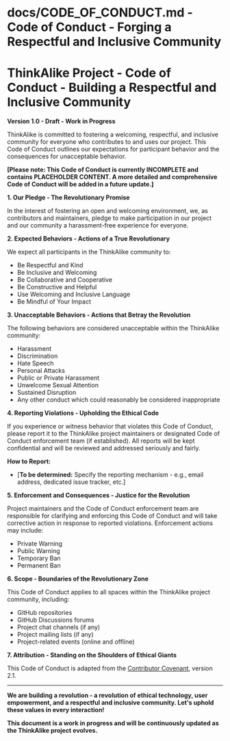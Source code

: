# docs/CODE_OF_CONDUCT.md - Code of Conduct - Forging a Respectful and Inclusive Community

# ThinkAlike Project - Code of Conduct - Building a Respectful and Inclusive Community

**Version 1.0 - Draft - Work in Progress**

ThinkAlike is committed to fostering a welcoming, respectful, and inclusive community for everyone who contributes to and uses our project. This Code of Conduct outlines our expectations for participant behavior and the consequences for unacceptable behavior.

**[Please note: This Code of Conduct is currently INCOMPLETE and contains PLACEHOLDER CONTENT. A more detailed and comprehensive Code of Conduct will be added in a future update.]**

**1. Our Pledge - The Revolutionary Promise**

In the interest of fostering an open and welcoming environment, we, as contributors and maintainers, pledge to make participation in our project and our community a harassment-free experience for everyone.

**2. Expected Behaviors - Actions of a True Revolutionary**

We expect all participants in the ThinkAlike community to:

*   Be Respectful and Kind
*   Be Inclusive and Welcoming
*   Be Collaborative and Cooperative
*   Be Constructive and Helpful
*   Use Welcoming and Inclusive Language
*   Be Mindful of Your Impact

**3. Unacceptable Behaviors - Actions that Betray the Revolution**

The following behaviors are considered unacceptable within the ThinkAlike community:

*   Harassment
*   Discrimination
*   Hate Speech
*   Personal Attacks
*   Public or Private Harassment
*   Unwelcome Sexual Attention
*   Sustained Disruption
*   Any other conduct which could reasonably be considered inappropriate

**4. Reporting Violations - Upholding the Ethical Code**

If you experience or witness behavior that violates this Code of Conduct, please report it to the ThinkAlike project maintainers or designated Code of Conduct enforcement team (if established). All reports will be kept confidential and will be reviewed and addressed seriously and fairly.

**How to Report:**

*   [**To be determined:**  Specify the reporting mechanism - e.g., email address, dedicated issue tracker, etc.]

**5. Enforcement and Consequences - Justice for the Revolution**

Project maintainers and the Code of Conduct enforcement team are responsible for clarifying and enforcing this Code of Conduct and will take corrective action in response to reported violations. Enforcement actions may include:

*   Private Warning
*   Public Warning
*   Temporary Ban
*   Permanent Ban

**6. Scope - Boundaries of the Revolutionary Zone**

This Code of Conduct applies to all spaces within the ThinkAlike project community, including:

*   GitHub repositories
*   GitHub Discussions forums
*   Project chat channels (if any)
*   Project mailing lists (if any)
*   Project-related events (online and offline)

**7. Attribution - Standing on the Shoulders of Ethical Giants**

This Code of Conduct is adapted from the [Contributor Covenant](https://www.contributor-covenant.org), version 2.1.

---

**We are building a revolution - a revolution of ethical technology, user empowerment, and a respectful and inclusive community. Let's uphold these values in every interaction!**

**This document is a work in progress and will be continuously updated as the ThinkAlike project evolves.**
